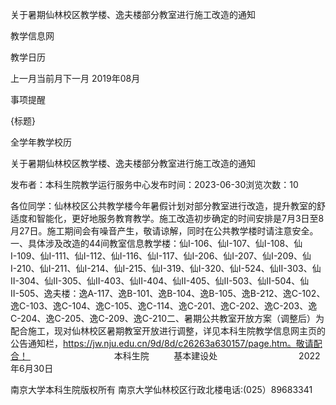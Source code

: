 






关于暑期仙林校区教学楼、逸夫楼部分教室进行施工改造的通知





























教学信息网







































教学日历



上一月当前月下一月
2019年08月





事项提醒


{标题}


全学年教学校历
























关于暑期仙林校区教学楼、逸夫楼部分教室进行施工改造的通知

发布者：本科生院教学运行服务中心发布时间：2023-06-30浏览次数：10

各位同学：仙林校区公共教学楼今年暑假计划对部分教室进行改造，提升教室的舒适度和智能化，更好地服务教育教学。施工改造初步确定的时间安排是7月3日至8月27日。施工期间会有噪音产生，敬请谅解，同时在公共教学楼时请注意安全。一、具体涉及改造的44间教室信息教学楼：仙Ⅰ-106、仙Ⅰ-107、仙Ⅰ-108、仙Ⅰ-109、仙Ⅰ-111、仙Ⅰ-112、仙Ⅰ-116、仙Ⅰ-117、仙Ⅰ-206、仙Ⅰ-207、仙Ⅰ-209、仙Ⅰ-210、仙Ⅰ-211、仙Ⅰ-214、仙Ⅰ-215、仙Ⅰ-319、仙Ⅰ-320、仙Ⅰ-524、仙Ⅱ-303、仙Ⅱ-304、仙Ⅱ-305、仙Ⅱ-403、仙Ⅱ-404、仙Ⅱ-405、仙Ⅱ-503、仙Ⅱ-504、仙Ⅱ-505、逸夫楼：逸A-117、逸B-101、逸B-104、逸B-105、逸B-212、逸C-102、逸C-103、逸C-104、逸C-105、逸C-114、逸C-201、逸C-202、逸C-203、逸C-204、逸C-205、逸C-209、逸C-210二、暑期公共教室开放方案（调整后）为配合施工，现对仙林校区暑期教室开放进行调整，详见本科生院教学信息网主页的公告通知栏，https://jw.nju.edu.cn/9d/8d/c26263a630157/page.htm。敬请配合！                                   本科生院          基本建设处                                 2022年6月30日

















南京大学本科生院版权所有
南京大学仙林校区行政北楼电话:(025）89683341






















